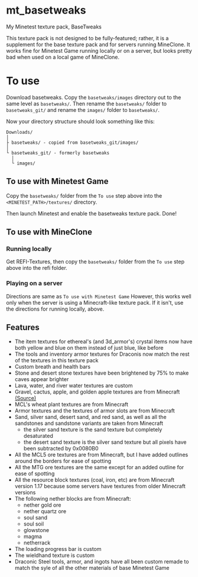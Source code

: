 # mt_basetweaks
My Minetest texture pack, BaseTweaks

This texture pack is not designed to be fully-featured;
rather, it is a supplement for the base texture pack and
for servers running MineClone. It works fine for Minetest
Game running locally or on a server, but looks pretty bad
when used on a local game of MineClone.

# To use
Download basetweaks. Copy the `basetweaks/images` directory
out to the same level as `basetweaks/`. Then rename the
`basetweaks/` folder to `basetweaks_git/` and rename the
`images/` folder to `basetweaks/`.

Now your directory structure should look something like
this:
```
Downloads/
│
├ basetweaks/ - copied from basetweaks_git/images/
│
└ basetweaks_git/ - formerly basetweaks
  │
  └ images/
```

## To use with Minetest Game
Copy the `basetweaks/` folder from the `To use` step above
into the `<MINETEST_PATH>/textures/` directory.

Then launch Minetest and enable the basetweaks texture pack.
Done!

## To use with MineClone
### Running locally
Get REFI-Textures, then copy the `basetweaks/` folder
from the `To use` step above into the refi folder.

### Playing on a server
Directions are same as `To use with Minetest Game` However,
this works well only when the server is using a Minecraft-like
texture pack. If it isn't, use the directions for running
locally, above.

## Features
- The item textures for ethereal's (and 3d_armor's)
  crystal items now have both yellow and blue on them
  instead of just blue, like before
- The tools and inventory armor textures for Draconis
  now match the rest of the textures in this texture
  pack
- Custom breath and health bars
- Stone and desert stone textures have been brightened
  by 75% to make caves appear brighter
- Lava, water, and river water textures are custom
- Gravel, cactus, apple, and golden apple textures are
  from Minecraft [(Source)](https://github.com/KygekDev/default-textures)
- MCL's wheat plant textures are from Minecraft
- Armor textures and the textures of armor slots are
  from Minecraft
- Sand, silver sand, desert sand, and red sand, as well
  as all the sandstones and sandstone variants are taken from
  Minecraft
  - the silver sand texture is the sand texture but
    completely desaturated
  - the desert sand texture is the silver sand texture but
    all pixels have been subtracted by 0x0080B0
- All the MCL5 ore textures are from Minecraft, but I have
  added outlines around the borders for ease of spotting
- All the MTG ore textures are the same except for an added
  outline for ease of spotting
- All the resource block textures (coal, iron, etc) are
  from Minecraft version 1.17 because some servers have
  textures from older Minecraft versions
- The following nether blocks are from Minecraft:
  - nether gold ore
  - nether quartz ore
  - soul sand
  - soul soil
  - glowstone
  - magma
  - netherrack
- The loading progress bar is custom
- The wieldhand texture is custom
- Draconic Steel tools, armor, and ingots have all been
  custom remade to match the syle of all the other materials
  of base Minetest Game
